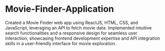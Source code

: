 # Movie-Finder-Application
Created a Movie Finder web app using ReactJS, HTML, CSS, and JavaScript, leveraging an API to fetch movie data. Implemented intuitive search functionalities and a responsive design for seamless user interaction, showcasing frontend development expertise and API integration skills in a user-friendly interface for movie exploration.
